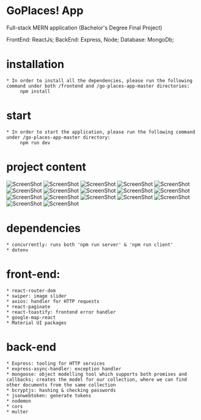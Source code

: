 # GoPlaces! App

Full-stack MERN application (Bachelor's Degree Final Project)

FrontEnd: ReactJs;
BackEnd: Express, Node;
Database: MongoDb;

# installation

    * In order to install all the dependencies, please run the following command under both /frontend and /go-places-app-master directories:
         npm install

# start

    * In order to start the application, please run the following command under /go-places-app-master directory:
         npm run dev

# project content

![ScreenShot](UIpages/1.PNG)
![ScreenShot](UIpages/2.PNG)
![ScreenShot](UIpages/3.PNG)
![ScreenShot](UIpages/4.PNG)
![ScreenShot](UIpages/5.PNG)
![ScreenShot](UIpages/6.PNG)
![ScreenShot](UIpages/7.PNG)
![ScreenShot](UIpages/8.PNG)
![ScreenShot](UIpages/9.PNG)
![ScreenShot](UIpages/10.PNG)
![ScreenShot](UIpages/11.PNG)
![ScreenShot](UIpages/12.PNG)
![ScreenShot](UIpages/13.PNG)
![ScreenShot](UIpages/14.PNG)
![ScreenShot](UIpages/15.PNG)
![ScreenShot](UIpages/16.PNG)
![ScreenShot](UIpages/17.PNG)

# dependencies

    * concurrently: runs both 'npm run server' & 'npm run client'
    * dotenv

# front-end:

    * react-router-dom
    * swiper: image slider
    * axios: handler for HTTP requests
    * react-paginate
    * react-toastify: frontend error handler
    * google-map-react
    * Material UI packages

# back-end

    * Express: tooling for HTTP services
    * express-async-handler: exception handler
    * mongoose: object modelling tool which supports both promises and  callbacks; creates the model for our collection, where we can find other documents from the same collection
    * bcryptjs: hashing & checking passwords
    * jsonwebtoken: generate tokens
    * nodemon
    * cors
    * multer
